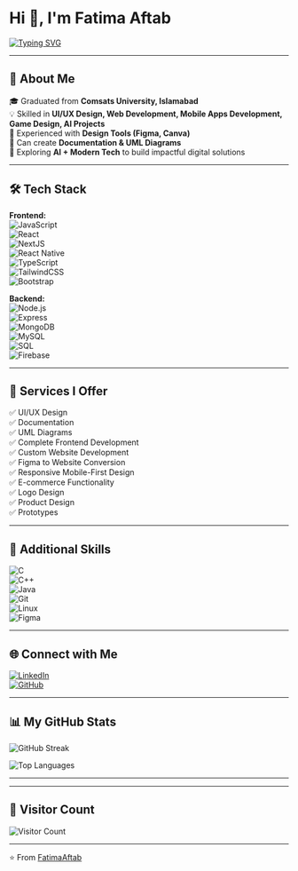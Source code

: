 # Hi 👋, I'm Fatima Aftab  

[![Typing SVG](https://readme-typing-svg.herokuapp.com?font=Fira+Code&size=22&pause=1000&color=6C63FF&center=true&vCenter=true&width=600&lines=Software+Engineer;Web+Developer;Mobile+App+Developer;Game+Designer;AI+Enthusiast;UI%2FUX+Designer)](https://git.io/typing-svg)  

---

## 🌟 About Me  
🎓 Graduated from **Comsats University, Islamabad**  
💡 Skilled in **UI/UX Design, Web Development, Mobile Apps Development, Game Design, AI Projects**  
🎨 Experienced with **Design Tools (Figma, Canva)**  
📝 Can create **Documentation & UML Diagrams**  
🌱 Exploring **AI + Modern Tech** to build impactful digital solutions  

---

## 🛠️ Tech Stack  

**Frontend:**  
![JavaScript](https://img.shields.io/badge/-JavaScript-F7DF1E?style=flat&logo=javascript&logoColor=000)  
![React](https://img.shields.io/badge/-React-61DAFB?style=flat&logo=react&logoColor=000)  
![NextJS](https://img.shields.io/badge/-Next.js-000000?style=flat&logo=next.js&logoColor=fff)  
![React Native](https://img.shields.io/badge/-React%20Native-61DAFB?style=flat&logo=react&logoColor=000)  
![TypeScript](https://img.shields.io/badge/-TypeScript-3178C6?style=flat&logo=typescript&logoColor=fff)  
![TailwindCSS](https://img.shields.io/badge/-TailwindCSS-38B2AC?style=flat&logo=tailwind-css&logoColor=fff)  
![Bootstrap](https://img.shields.io/badge/-Bootstrap-7952B3?style=flat&logo=bootstrap&logoColor=fff)  

**Backend:**  
![Node.js](https://img.shields.io/badge/-Node.js-339933?style=flat&logo=node.js&logoColor=fff)  
![Express](https://img.shields.io/badge/-Express-000000?style=flat&logo=express&logoColor=fff)  
![MongoDB](https://img.shields.io/badge/-MongoDB-47A248?style=flat&logo=mongodb&logoColor=fff)  
![MySQL](https://img.shields.io/badge/-MySQL-4479A1?style=flat&logo=mysql&logoColor=fff)  
![SQL](https://img.shields.io/badge/-SQL-003B57?style=flat&logo=postgresql&logoColor=fff)  
![Firebase](https://img.shields.io/badge/-Firebase-FFCA28?style=flat&logo=firebase&logoColor=000)  

---

## 🚀 Services I Offer  
✅ UI/UX Design  
✅ Documentation    
✅ UML Diagrams   
✅ Complete Frontend Development   
✅ Custom Website Development   
✅ Figma to Website Conversion   
✅ Responsive Mobile-First Design    
✅ E-commerce Functionality   
✅ Logo Design  
✅ Product Design  
✅ Prototypes    

---

## 🎨 Additional Skills  
![C](https://img.shields.io/badge/-C-00599C?style=flat&logo=c&logoColor=fff)  
![C++](https://img.shields.io/badge/-C++-00599C?style=flat&logo=c%2B%2B&logoColor=fff)  
![Java](https://img.shields.io/badge/-Java-007396?style=flat&logo=java&logoColor=fff)  
![Git](https://img.shields.io/badge/-Git-F05032?style=flat&logo=git&logoColor=fff)  
![Linux](https://img.shields.io/badge/-Linux-FCC624?style=flat&logo=linux&logoColor=000)  
![Figma](https://img.shields.io/badge/-Figma-F24E1E?style=flat&logo=figma&logoColor=fff)  

---

## 🌐 Connect with Me  
[![LinkedIn](https://img.shields.io/badge/LinkedIn-%230077B5.svg?&style=flat&logo=linkedin&logoColor=white)](https://www.linkedin.com/in/fatima-aftab-1b76b027a/)   
[![GitHub](https://img.shields.io/badge/GitHub-%2312100E.svg?&style=flat&logo=github&logoColor=white)](https://github.com/FatimaAftab)  

---

## 📊 My GitHub Stats  

![GitHub Streak](https://github-readme-streak-stats.herokuapp.com/?user=FatimaAftab&theme=tokyonight)  

![Top Languages](https://github-readme-stats.vercel.app/api/top-langs/?username=FatimaAftab&layout=compact&theme=tokyonight)  

---


---

## 👀 Visitor Count  
![Visitor Count](https://komarev.com/ghpvc/?username=FatimaAftab&color=blueviolet&style=flat-square)  

---
⭐ From [FatimaAftab](https://github.com/FatimaAftab)
